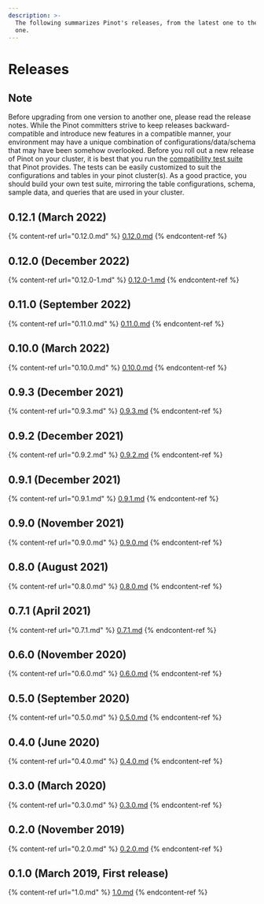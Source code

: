 ```yaml
---
description: >-
  The following summarizes Pinot's releases, from the latest one to the earliest
  one.
---
```


# Releases

## Note

Before upgrading from one version to another one, please read the release notes. While the Pinot committers strive to keep releases backward-compatible and introduce new features in a compatible manner, your environment may have a unique combination of configurations/data/schema that may have been somehow overlooked. Before you roll out a new release of Pinot on your cluster, it is best that you run the [compatibility test suite](../../operators/operating-pinot/upgrading-pinot-cluster.md) that Pinot provides. The tests can be easily customized to suit the configurations and tables in your pinot cluster(s). As a good practice, you should build your own test suite, mirroring the table configurations, schema, sample data, and queries that are used in your cluster.

## 0.12.1 (March 2022)

{% content-ref url="0.12.0.md" %}
[0.12.0.md](0.12.0.md)
{% endcontent-ref %}

## 0.12.0 (December 2022)

{% content-ref url="0.12.0-1.md" %}
[0.12.0-1.md](0.12.0-1.md)
{% endcontent-ref %}

## 0.11.0 (September 2022)

{% content-ref url="0.11.0.md" %}
[0.11.0.md](0.11.0.md)
{% endcontent-ref %}

## 0.10.0 (March 2022)

{% content-ref url="0.10.0.md" %}
[0.10.0.md](0.10.0.md)
{% endcontent-ref %}

## 0.9.3 (December 2021)

{% content-ref url="0.9.3.md" %}
[0.9.3.md](0.9.3.md)
{% endcontent-ref %}

## 0.9.2 (December 2021)

{% content-ref url="0.9.2.md" %}
[0.9.2.md](0.9.2.md)
{% endcontent-ref %}

## 0.9.1 (December 2021)

{% content-ref url="0.9.1.md" %}
[0.9.1.md](0.9.1.md)
{% endcontent-ref %}

## 0.9.0 (November 2021)

{% content-ref url="0.9.0.md" %}
[0.9.0.md](0.9.0.md)
{% endcontent-ref %}

## 0.8.0 (August 2021)

{% content-ref url="0.8.0.md" %}
[0.8.0.md](0.8.0.md)
{% endcontent-ref %}

## 0.7.1 (April 2021)

{% content-ref url="0.7.1.md" %}
[0.7.1.md](0.7.1.md)
{% endcontent-ref %}

## 0.6.0 (November 2020)

{% content-ref url="0.6.0.md" %}
[0.6.0.md](0.6.0.md)
{% endcontent-ref %}

## 0.5.0 (September 2020)

{% content-ref url="0.5.0.md" %}
[0.5.0.md](0.5.0.md)
{% endcontent-ref %}

## 0.4.0 (June 2020)

{% content-ref url="0.4.0.md" %}
[0.4.0.md](0.4.0.md)
{% endcontent-ref %}

## 0.3.0 (March 2020)

{% content-ref url="0.3.0.md" %}
[0.3.0.md](0.3.0.md)
{% endcontent-ref %}

## 0.2.0 (November 2019)

{% content-ref url="0.2.0.md" %}
[0.2.0.md](0.2.0.md)
{% endcontent-ref %}

## 0.1.0 (March 2019, First release)

{% content-ref url="1.0.md" %}
[1.0.md](1.0.md)
{% endcontent-ref %}

